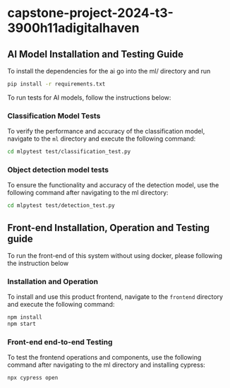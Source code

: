 # capstone-project-2024-t3-3900h11adigitalhaven

## AI Model Installation and Testing Guide

To install the dependencies for the ai go into the ml/ directory and run

```bash
pip install -r requirements.txt
```

To run tests for AI models, follow the instructions below:

### Classification Model Tests

To verify the performance and accuracy of the classification model, navigate to the `ml` directory and execute the following command:

```bash
cd mlpytest test/classification_test.py
```

### Object detection model tests

To ensure the functionality and accuracy of the detection model, use the following command after navigating to the ml directory:

```bash
cd mlpytest test/detection_test.py
```

## Front-end Installation, Operation and Testing guide

To run the front-end of this system without using docker, please following the instruction below

### Installation and Operation

To install and use this product frontend, navigate to the `frontend` directory and execute the following command:

```bash
npm install
npm start
```

### Front-end end-to-end Testing

To test the frontend operations and components, use the following command after navigating to the ml directory and installing cypress:

```bash
npx cypress open
```
